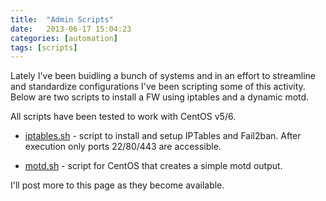 ```yaml
---
title:  "Admin Scripts"
date:   2013-06-17 15:04:23
categories: [automation]
tags: [scripts]
---
```

Lately I've been buidling a bunch of systems and in an effort to streamline and standardize configurations I've been scripting some of this activity.  Below are two scripts to install a FW using iptables and a dynamic motd.

All scripts have been tested to work with CentOS v5/6.

* [iptables.sh](https://ashby.keybase.pub/Blog/Scripts/iptables.sh) - script to install and setup IPTables and Fail2ban.  After execution only ports 22/80/443 are accessible.
  
* [motd.sh](https://ashby.keybase.pub/Blog/Scripts/motd.sh) - script for CentOS that creates a simple motd output.

I'll post more to this page as they become available.
